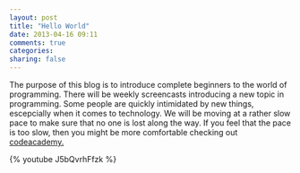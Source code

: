 ```yaml
---
layout: post
title: "Hello World"
date: 2013-04-16 09:11
comments: true
categories: 
sharing: false
---
```

The purpose of this blog is to introduce complete beginners to the world of
programming. There will be weekly screencasts introducing a new topic in
programming. Some people are quickly intimidated by new things, escepcially when
 it comes to technology. We will be moving at a rather slow pace to make sure 
that no one is lost along the way. If you feel that the pace is too slow, then
you might be more comfortable checking out [codeacademy.](http://codeacademy.com)

{% youtube J5bQvrhFfzk %}

